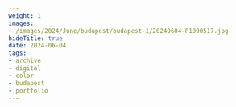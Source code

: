 ```yaml
---
weight: 1
images:
- /images/2024/June/budapest/budapest-1/20240604-P1090517.jpg
hideTitle: true
date: 2024-06-04
tags:
- archive
- digital
- color
- budapest
- portfolio
---
```


